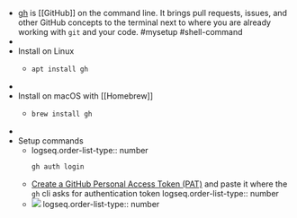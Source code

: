 - [gh](https://github.com/cli/cli) is [[GitHub]] on the command line. It brings pull requests, issues, and other GitHub concepts to the terminal next to where you are already working with `git` and your code. #mysetup #shell-command
-
- Install on Linux
	- ```bash
	  apt install gh
	  ```
-
- Install on macOS with [[Homebrew]]
	- ```bash
	  brew install gh
	  ```
-
- Setup commands
	- logseq.order-list-type:: number
	  ```bash
	  gh auth login
	  ```
	- [Create a GitHub Personal Access Token (PAT)](https://docs.github.com/en/authentication/keeping-your-account-and-data-secure/managing-your-personal-access-tokens#creating-a-personal-access-token-classic) and paste it where the `gh` cli asks for authentication token
	  logseq.order-list-type:: number
	- ![](file:///Users/imran/projects/digital-garden/www/assets/installation-gh.png)
	  logseq.order-list-type:: number